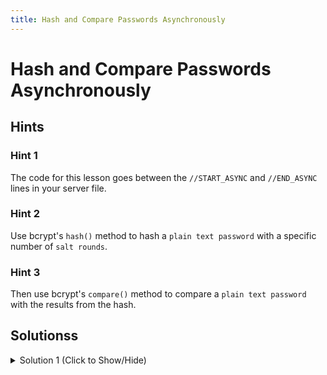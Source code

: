 ```yaml
---
title: Hash and Compare Passwords Asynchronously
---
```

# Hash and Compare Passwords Asynchronously

## Hints

### Hint 1

The code for this lesson goes between the `//START_ASYNC` and `//END_ASYNC` lines in your server file.

### Hint 2
Use bcrypt's `hash()` method to hash a `plain text password` with a specific number of `salt rounds`.

### Hint 3
Then use bcrypt's `compare()` method to compare a `plain text password` with the results from the hash.

## Solutionss

<details><summary>Solution 1 (Click to Show/Hide)</summary>

- In the `server.js` file, add:
```javascript
bcrypt.hash(myPlaintextPassword, saltRounds, (err, hash) => {
  console.log(hash);
  bcrypt.compare(myPlaintextPassword, hash, (err, res) => {
    console.log(res);
  });
});
```
between the `//START_ASYNC` and `//END_ASYNC` lines.
- Check the console to see the results from the methods.

**Note:** Be sure to submit the link to the **live demo** of your project.
</details>
